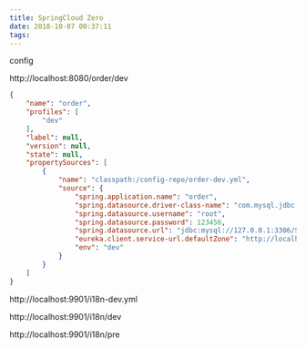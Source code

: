 ```yaml
---
title: SpringCloud Zero
date: 2018-10-07 00:37:11
tags:
---
```


config

http://localhost:8080/order/dev

```json
{
    "name": "order",
    "profiles": [
        "dev"
    ],
    "label": null,
    "version": null,
    "state": null,
    "propertySources": [
        {
            "name": "classpath:/config-repo/order-dev.yml",
            "source": {
                "spring.application.name": "order",
                "spring.datasource.driver-class-name": "com.mysql.jdbc.Driver",
                "spring.datasource.username": "root",
                "spring.datasource.password": 123456,
                "spring.datasource.url": "jdbc:mysql://127.0.0.1:3306/SpringCloud_Sell?characterEncoding=utf-8&useSSL=false",
                "eureka.client.service-url.defaultZone": "http://localhost:8761/eureka/",
                "env": "dev"
            }
        }
    ]
}
```

http://localhost:9901/i18n-dev.yml

http://localhost:9901/i18n/dev

http://localhost:9901/i18n/pre